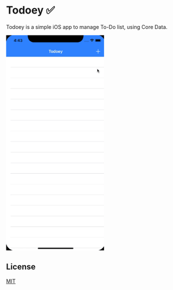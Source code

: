 # Todoey ✅

Todoey is a simple iOS app to manage To-Do list, using Core Data.

![](example_1.gif)

## License
[MIT](https://choosealicense.com/licenses/mit/)
